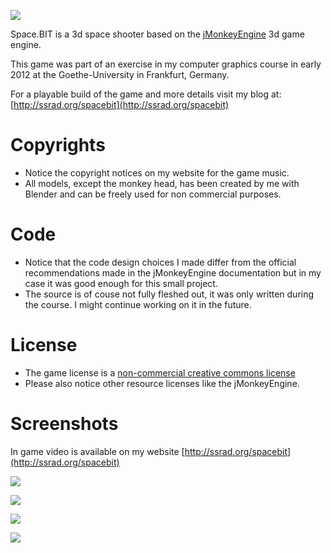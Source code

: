 ![](https://raw.github.com/srad/SpaceBIT/master/data/pics/spacebit2.png)

Space.BIT is a 3d space shooter based on the [jMonkeyEngine](http://jmonkeyengine.org/) 3d game engine.

This game was part of an exercise in my computer graphics course in early 2012 at the Goethe-University in Frankfurt, Germany.

For a playable build of the game and more details visit my blog at: [http://ssrad.org/spacebit](http://ssrad.org/spacebit)

# Copyrights

* Notice the copyright notices on my website for the game music.
* All models, except the monkey head, has been created by me with Blender and can be freely used for non commercial purposes.

# Code

* Notice that the code design choices I made differ from the official recommendations made in the jMonkeyEngine documentation but in my case it was good enough for this small project.
* The source is of couse not fully fleshed out, it was only written during the course. I might continue working on it in the future.

# License

* The game license is a [non-commercial creative commons license](http://creativecommons.org/licenses/by-nc-sa/2.0/)
* Please also notice other resource licenses like the jMonkeyEngine.

# Screenshots

In game video is available on my website [http://ssrad.org/spacebit](http://ssrad.org/spacebit)

![](https://raw.github.com/srad/SpaceBIT/master/assets/screens/title-screen.png)

![](https://raw.github.com/srad/SpaceBIT/master/assets/screens/level2.png)

![](https://raw.github.com/srad/SpaceBIT/master/assets/screens/gameover.png)

![](https://raw.github.com/srad/SpaceBIT/master/assets/screens/win.png)


